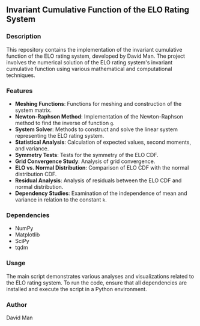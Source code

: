 ## Invariant Cumulative Function of the ELO Rating System

### Description
This repository contains the implementation of the invariant cumulative function of the ELO rating system, developed by David Man. The project involves the numerical solution of the ELO rating system's invariant cumulative function using various mathematical and computational techniques.

### Features
- **Meshing Functions**: Functions for meshing and construction of the system matrix.
- **Newton-Raphson Method**: Implementation of the Newton-Raphson method to find the inverse of function `g`.
- **System Solver**: Methods to construct and solve the linear system representing the ELO rating system.
- **Statistical Analysis**: Calculation of expected values, second moments, and variance.
- **Symmetry Tests**: Tests for the symmetry of the ELO CDF.
- **Grid Convergence Study**: Analysis of grid convergence.
- **ELO vs. Normal Distribution**: Comparison of ELO CDF with the normal distribution CDF.
- **Residual Analysis**: Analysis of residuals between the ELO CDF and normal distribution.
- **Dependency Studies**: Examination of the independence of mean and variance in relation to the constant `k`.

### Dependencies
- NumPy
- Matplotlib
- SciPy
- tqdm

### Usage
The main script demonstrates various analyses and visualizations related to the ELO rating system. To run the code, ensure that all dependencies are installed and execute the script in a Python environment.

### Author
David Man
